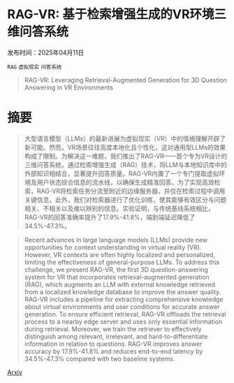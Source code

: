 # RAG-VR: 基于检索增强生成的VR环境三维问答系统

发布时间：2025年04月11日

`RAG` `虚拟现实` `问答系统`

> RAG-VR: Leveraging Retrieval-Augmented Generation for 3D Question Answering in VR Environments

# 摘要

> 大型语言模型（LLMs）的最新进展为虚拟现实（VR）中的情境理解开辟了新可能。然而，VR场景往往高度本地化且个性化，这对通用型LLMs的效果构成了限制。为解决这一难题，我们推出了RAG-VR——首个专为VR设计的三维问答系统，通过检索增强生成（RAG）技术，将LLM与本地知识库中的外部知识相结合，显著提升回答质量。RAG-VR内置了一个专门提取虚拟环境及用户状态综合信息的流水线，以确保生成精准回答。为了实现高效检索，RAG-VR将检索任务分流至附近的边缘服务器，并仅在检索过程中调用关键信息。此外，我们对检索器进行了优化训练，使其能够有效区分与问题相关、不相关以及难以辨别的信息。实验证明，与传统基线系统相比，RAG-VR的回答准确率提升了17.9%-41.8%，端到端延迟降低了34.5%-47.3%。

> Recent advances in large language models (LLMs) provide new opportunities for context understanding in virtual reality (VR). However, VR contexts are often highly localized and personalized, limiting the effectiveness of general-purpose LLMs. To address this challenge, we present RAG-VR, the first 3D question-answering system for VR that incorporates retrieval-augmented generation (RAG), which augments an LLM with external knowledge retrieved from a localized knowledge database to improve the answer quality. RAG-VR includes a pipeline for extracting comprehensive knowledge about virtual environments and user conditions for accurate answer generation. To ensure efficient retrieval, RAG-VR offloads the retrieval process to a nearby edge server and uses only essential information during retrieval. Moreover, we train the retriever to effectively distinguish among relevant, irrelevant, and hard-to-differentiate information in relation to questions. RAG-VR improves answer accuracy by 17.9%-41.8% and reduces end-to-end latency by 34.5%-47.3% compared with two baseline systems.

[Arxiv](https://arxiv.org/abs/2504.08256)